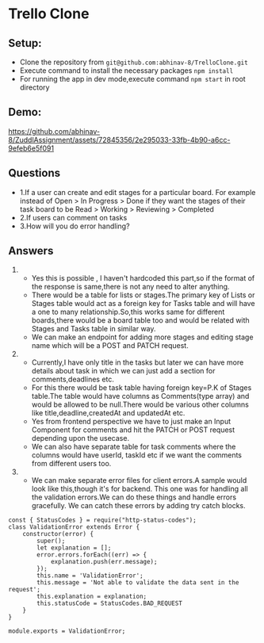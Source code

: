 # Trello Clone

## Setup:

- Clone the repository from `git@github.com:abhinav-8/TrelloClone.git`
- Execute command to install the necessary packages `npm install`
- For running the app in dev mode,execute command `npm start` in root directory

## Demo:

https://github.com/abhinav-8/ZuddlAssignment/assets/72845356/2e295033-33fb-4b90-a6cc-9efeb6e5f091


## Questions
- 1.If a user can create and edit stages for a particular board. For example instead of Open > In Progress > Done if they want the stages of their task board to be Read > Working > Reviewing > Completed
- 2.If users can comment on tasks
- 3.How will you do error handling?

## Answers

1.  - Yes this is possible , I haven't hardcoded this part,so if the format of the response is same,there is not any need to alter anything.
    - There would be a table for lists or stages.The primary key of Lists or Stages table would act as a foreign key for Tasks table and will have a one to many relationship.So,this works same for different boards,there would be a board table too and would be related with Stages and Tasks table in similar way.
    - We can make an endpoint for adding more stages and editing stage name which will be a POST and PATCH request.
2.  - Currently,I have only title in the tasks but later we can have more details about task in which we can just add a section for comments,deadlines etc.
    - For this there would be task table having foreign key=P.K of Stages table.The table would have columns as Comments(type array) and would be allowed to be null.There would be various other columns like title,deadline,createdAt and updatedAt etc.
    - Yes from frontend perspective we have to just make an Input Component for comments and hit the PATCH or POST request depending upon the usecase.
    - We can also have separate table for task comments where the columns would have userId, taskId etc if we want the comments from different users too.
3.  - We can make separate error files for client errors.A sample would look like this,though it's for backend.
This one was for handling all the validation errors.We can do these things and handle errors gracefully.
We can catch these errors by adding try catch blocks.
```
const { StatusCodes } = require("http-status-codes");
class ValidationError extends Error {
    constructor(error) {
        super();
        let explanation = [];
        error.errors.forEach((err) => {
            explanation.push(err.message);
        });
        this.name = 'ValidationError';
        this.message = 'Not able to validate the data sent in the request';
        this.explanation = explanation;
        this.statusCode = StatusCodes.BAD_REQUEST
    }
}

module.exports = ValidationError;

```

